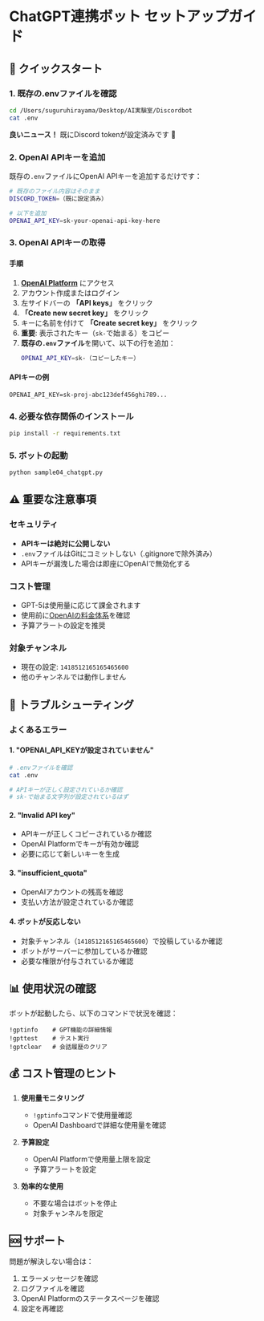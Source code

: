 # ChatGPT連携ボット セットアップガイド

## 🚀 クイックスタート

### 1. 既存の.envファイルを確認
```bash
cd /Users/suguruhirayama/Desktop/AI実験室/Discordbot
cat .env
```

**良いニュース！** 既にDiscord tokenが設定済みです 🎉

### 2. OpenAI APIキーを追加
既存の`.env`ファイルにOpenAI APIキーを追加するだけです：

```bash
# 既存のファイル内容はそのまま
DISCORD_TOKEN=（既に設定済み）

# 以下を追加
OPENAI_API_KEY=sk-your-openai-api-key-here
```

### 3. OpenAI APIキーの取得

#### 手順
1. **[OpenAI Platform](https://platform.openai.com/)** にアクセス
2. アカウント作成またはログイン
3. 左サイドバーの **「API keys」** をクリック
4. **「Create new secret key」** をクリック
5. キーに名前を付けて **「Create secret key」** をクリック
6. **重要**: 表示されたキー（`sk-`で始まる）をコピー
7. **既存の`.env`ファイル**を開いて、以下の行を追加：
   ```bash
   OPENAI_API_KEY=sk-（コピーしたキー）
   ```

#### APIキーの例
```
OPENAI_API_KEY=sk-proj-abc123def456ghi789...
```

### 4. 必要な依存関係のインストール
```bash
pip install -r requirements.txt
```

### 5. ボットの起動
```bash
python sample04_chatgpt.py
```

## ⚠️ 重要な注意事項

### セキュリティ
- **APIキーは絶対に公開しない**
- `.env`ファイルはGitにコミットしない（.gitignoreで除外済み）
- APIキーが漏洩した場合は即座にOpenAIで無効化する

### コスト管理
- GPT-5は使用量に応じて課金されます
- 使用前に[OpenAIの料金体系](https://openai.com/pricing)を確認
- 予算アラートの設定を推奨

### 対象チャンネル
- 現在の設定: `1418512165165465600`
- 他のチャンネルでは動作しません

## 🔧 トラブルシューティング

### よくあるエラー

#### 1. "OPENAI_API_KEYが設定されていません"
```bash
# .envファイルを確認
cat .env

# APIキーが正しく設定されているか確認
# sk-で始まる文字列が設定されているはず
```

#### 2. "Invalid API key"
- APIキーが正しくコピーされているか確認
- OpenAI Platformでキーが有効か確認
- 必要に応じて新しいキーを生成

#### 3. "insufficient_quota"
- OpenAIアカウントの残高を確認
- 支払い方法が設定されているか確認

#### 4. ボットが反応しない
- 対象チャンネル（`1418512165165465600`）で投稿しているか確認
- ボットがサーバーに参加しているか確認
- 必要な権限が付与されているか確認

## 📊 使用状況の確認

ボットが起動したら、以下のコマンドで状況を確認：

```
!gptinfo    # GPT機能の詳細情報
!gpttest    # テスト実行
!gptclear   # 会話履歴のクリア
```

## 💰 コスト管理のヒント

1. **使用量モニタリング**
   - `!gptinfo`コマンドで使用量確認
   - OpenAI Dashboardで詳細な使用量を確認

2. **予算設定**
   - OpenAI Platformで使用量上限を設定
   - 予算アラートを設定

3. **効率的な使用**
   - 不要な場合はボットを停止
   - 対象チャンネルを限定

## 🆘 サポート

問題が解決しない場合は：
1. エラーメッセージを確認
2. ログファイルを確認
3. OpenAI Platformのステータスページを確認
4. 設定を再確認